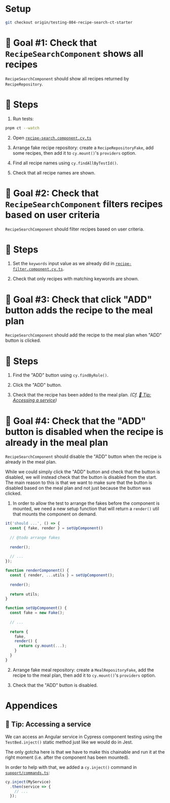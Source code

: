 # Setup

```sh
git checkout origin/testing-804-recipe-search-ct-starter
```

# 🎯 Goal #1: Check that `RecipeSearchComponent` shows all recipes

`RecipeSearchComponent` should show all recipes returned by `RecipeRepository`.

# 📝 Steps

1. Run tests:

```sh
pnpm ct --watch
```

2. Open [`recipe-search.component.cy.ts`](../apps/whiskmate/src/app/recipe/recipe-search.component.cy.ts)

3. Arrange fake recipe repository: create a `RecipeRepositoryFake`, add some recipes, then add it to `cy.mount()`'s `providers` option.

4. Find all recipe names using `cy.findAllByTestId()`.

5. Check that all recipe names are shown.
 
# 🎯 Goal #2: Check that `RecipeSearchComponent` filters recipes based on user criteria

`RecipeSearchComponent` should filter recipes based on user criteria.

# 📝 Steps

1. Set the `keywords` input value as we already did in [`recipe-filter.component.cy.ts`](../apps/whiskmate/src/app/recipe/recipe-filter.component.cy.ts).

2. Check that only recipes with matching keywords are shown.

# 🎯 Goal #3: Check that click "ADD" button adds the recipe to the meal plan

`RecipeSearchComponent` should add the recipe to the meal plan when "ADD" button is clicked.

# 📝 Steps

1. Find the "ADD" button using `cy.findByRole()`.

2. Click the "ADD" button.

3. Check that the recipe has been added to the meal plan. _(Cf. [🎁 Tip: Accessing a service](#-tip--accessing-a-service))_

# 🎯 Goal #4: Check that the "ADD" button is disabled when the recipe is already in the meal plan

`RecipeSearchComponent` should disable the "ADD" button when the recipe is already in the meal plan.

While we could simply click the "ADD" button and check that the button is disabled, we will instead check that the button is disabled from the start. The main reason to this is that we want to make sure that the button is disabled based on the meal plan and not just because the button was clicked.

1. In order to allow the test to arrange the fakes before the component is mounted, we need a new setup function that will return a `render()` util that mounts the component on demand.

```ts
it('should ...', () => {
  const { fake, render } = setUpComponent()
  
  // @todo arrange fakes
  
  render();
  
  // ...
});

function renderComponent() {
  const { render, ...utils } = setUpComponent();
  
  render();
  
  return utils;
}

function setUpComponent() {
  const fake = new Fake();
  
  // ...
  
  return {
    fake,
    render() {
      return cy.mount(...);
    }
  }
}
```

2. Arrange fake meal repository: create a `MealRepositoryFake`, add the recipe to the meal plan, then add it to `cy.mount()`'s `providers` option.

3. Check that the "ADD" button is disabled.

# Appendices

## 🎁 Tip: Accessing a service

We can access an Angular service in Cypress component testing using the `TestBed.inject()` static method just like we would do in Jest.

The only gotcha here is that we have to make this chainable and run it at the right moment (i.e. after the component has been mounted).

In order to help with that, we added a `cy.inject()` command in [`support/commands.ts`](../apps/whiskmate/cypress/support/commands.ts):

```ts
cy.inject(MyService)
  .then(service => {
    // ...
  });
```
